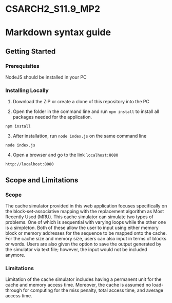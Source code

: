 # CSARCH2_S11.9_MP2

# Markdown syntax guide

## Getting Started

### Prerequisites

NodeJS should be installed in your PC

### Installing Locally

1. Download the ZIP or create a clone of this repository into the PC

2. Open the folder in the command line and run `npm install` to install all packages needed for the application.
```
npm install
```
3. After installation, run `node index.js` on the same command line
```
node index.js
```
4. Open a browser and go to the link `localhost:8080`
```
http://localhost:8080
```

## Scope and Limitations

### Scope
The cache simulator provided in this web application focuses specifically on the block-set-associative mapping with the replacement algorithm as Most Recently Used (MRU). This cache simulator can simulate two types of problems. One of which is sequential with varying loops while the other one is a simpleton. Both of these allow the user to input using either memory block or memory addresses for the sequence to be mapped onto the cache. For the cache size and memory size, users can also input in terms of blocks or words. Users are also given the option to save the output generated by the simulator via text file; however, the input would not be included anymore.

### Limitations
Limitation of the cache simulator includes having a permanent unit for the cache and memory access time. Moreover, the cache is assumed no load-through for computing for the miss penalty, total access time, and average access time. 
